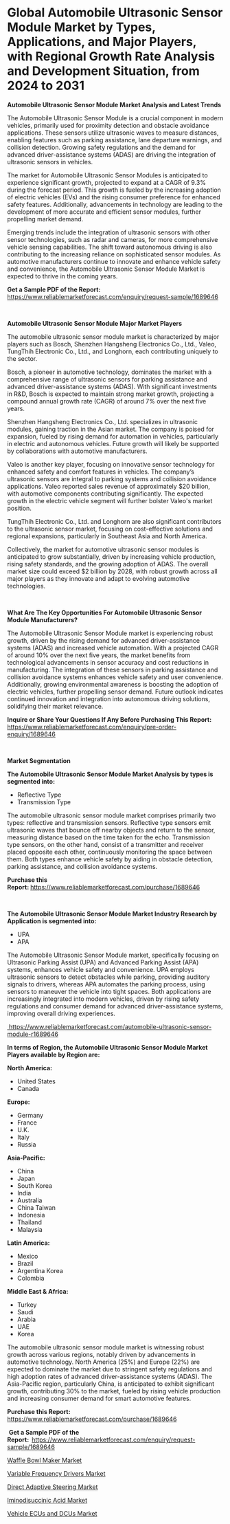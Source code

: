 <p><h1>Global Automobile Ultrasonic Sensor Module Market by Types, Applications, and Major Players, with Regional Growth Rate Analysis and Development Situation, from 2024 to 2031</h1></p><p><strong>Automobile Ultrasonic Sensor Module Market Analysis and Latest Trends</strong></p>
<p><p>The Automobile Ultrasonic Sensor Module is a crucial component in modern vehicles, primarily used for proximity detection and obstacle avoidance applications. These sensors utilize ultrasonic waves to measure distances, enabling features such as parking assistance, lane departure warnings, and collision detection. Growing safety regulations and the demand for advanced driver-assistance systems (ADAS) are driving the integration of ultrasonic sensors in vehicles.</p><p>The market for Automobile Ultrasonic Sensor Modules is anticipated to experience significant growth, projected to expand at a CAGR of 9.3% during the forecast period. This growth is fueled by the increasing adoption of electric vehicles (EVs) and the rising consumer preference for enhanced safety features. Additionally, advancements in technology are leading to the development of more accurate and efficient sensor modules, further propelling market demand.</p><p>Emerging trends include the integration of ultrasonic sensors with other sensor technologies, such as radar and cameras, for more comprehensive vehicle sensing capabilities. The shift toward autonomous driving is also contributing to the increasing reliance on sophisticated sensor modules. As automotive manufacturers continue to innovate and enhance vehicle safety and convenience, the Automobile Ultrasonic Sensor Module Market is expected to thrive in the coming years.</p></p>
<p><strong>Get a Sample PDF of the Report:&nbsp;</strong> <a href="https://www.reliablemarketforecast.com/enquiry/request-sample/1689646?utm_campaign=1140&utm_medium=2&utm_source=Github&utm_content=ia&utm_term=17102024&utm_id=automobile-ultrasonic-sensor-module">https://www.reliablemarketforecast.com/enquiry/request-sample/1689646</a></p>
<p>&nbsp;</p>
<p><strong>Automobile Ultrasonic Sensor Module Major Market Players</strong></p>
<p><p>The automobile ultrasonic sensor module market is characterized by major players such as Bosch, Shenzhen Hangsheng Electronics Co., Ltd., Valeo, TungThih Electronic Co., Ltd., and Longhorn, each contributing uniquely to the sector.</p><p>Bosch, a pioneer in automotive technology, dominates the market with a comprehensive range of ultrasonic sensors for parking assistance and advanced driver-assistance systems (ADAS). With significant investments in R&D, Bosch is expected to maintain strong market growth, projecting a compound annual growth rate (CAGR) of around 7% over the next five years.</p><p>Shenzhen Hangsheng Electronics Co., Ltd. specializes in ultrasonic modules, gaining traction in the Asian market. The company is poised for expansion, fueled by rising demand for automation in vehicles, particularly in electric and autonomous vehicles. Future growth will likely be supported by collaborations with automotive manufacturers.</p><p>Valeo is another key player, focusing on innovative sensor technology for enhanced safety and comfort features in vehicles. The company’s ultrasonic sensors are integral to parking systems and collision avoidance applications. Valeo reported sales revenue of approximately $20 billion, with automotive components contributing significantly. The expected growth in the electric vehicle segment will further bolster Valeo's market position.</p><p>TungThih Electronic Co., Ltd. and Longhorn are also significant contributors to the ultrasonic sensor market, focusing on cost-effective solutions and regional expansions, particularly in Southeast Asia and North America.</p><p>Collectively, the market for automotive ultrasonic sensor modules is anticipated to grow substantially, driven by increasing vehicle production, rising safety standards, and the growing adoption of ADAS. The overall market size could exceed $2 billion by 2028, with robust growth across all major players as they innovate and adapt to evolving automotive technologies.</p></p>
<p>&nbsp;</p>
<p><strong>What Are The Key Opportunities For Automobile Ultrasonic Sensor Module Manufacturers?</strong></p>
<p><p>The Automobile Ultrasonic Sensor Module market is experiencing robust growth, driven by the rising demand for advanced driver-assistance systems (ADAS) and increased vehicle automation. With a projected CAGR of around 10% over the next five years, the market benefits from technological advancements in sensor accuracy and cost reductions in manufacturing. The integration of these sensors in parking assistance and collision avoidance systems enhances vehicle safety and user convenience. Additionally, growing environmental awareness is boosting the adoption of electric vehicles, further propelling sensor demand. Future outlook indicates continued innovation and integration into autonomous driving solutions, solidifying their market relevance.</p></p>
<p><strong>Inquire or Share Your Questions If Any Before Purchasing This Report:</strong> <a href="https://www.reliablemarketforecast.com/enquiry/pre-order-enquiry/1689646?utm_campaign=1140&utm_medium=2&utm_source=Github&utm_content=ia&utm_term=17102024&utm_id=automobile-ultrasonic-sensor-module">https://www.reliablemarketforecast.com/enquiry/pre-order-enquiry/1689646</a></p>
<p>&nbsp;</p>
<p><strong>Market Segmentation</strong></p>
<p><strong>The Automobile Ultrasonic Sensor Module Market Analysis by types is segmented into:</strong></p>
<p><ul><li>Reflective Type</li><li>Transmission Type</li></ul></p>
<p><p>The automobile ultrasonic sensor module market comprises primarily two types: reflective and transmission sensors. Reflective type sensors emit ultrasonic waves that bounce off nearby objects and return to the sensor, measuring distance based on the time taken for the echo. Transmission type sensors, on the other hand, consist of a transmitter and receiver placed opposite each other, continuously monitoring the space between them. Both types enhance vehicle safety by aiding in obstacle detection, parking assistance, and collision avoidance systems.</p></p>
<p><strong>Purchase this Report:&nbsp;</strong><a href="https://www.reliablemarketforecast.com/purchase/1689646?utm_campaign=1140&utm_medium=2&utm_source=Github&utm_content=ia&utm_term=17102024&utm_id=automobile-ultrasonic-sensor-module">https://www.reliablemarketforecast.com/purchase/1689646</a></p>
<p>&nbsp;</p>
<p><strong>The Automobile Ultrasonic Sensor Module Market Industry Research by Application is segmented into:</strong></p>
<p><ul><li>UPA</li><li>APA</li></ul></p>
<p><p>The Automobile Ultrasonic Sensor Module market, specifically focusing on Ultrasonic Parking Assist (UPA) and Advanced Parking Assist (APA) systems, enhances vehicle safety and convenience. UPA employs ultrasonic sensors to detect obstacles while parking, providing auditory signals to drivers, whereas APA automates the parking process, using sensors to maneuver the vehicle into tight spaces. Both applications are increasingly integrated into modern vehicles, driven by rising safety regulations and consumer demand for advanced driver-assistance systems, improving overall driving experiences.</p></p>
<p><a href="https://www.reliablemarketforecast.com/automobile-ultrasonic-sensor-module-r1689646?utm_campaign=1140&utm_medium=2&utm_source=Github&utm_content=ia&utm_term=17102024&utm_id=automobile-ultrasonic-sensor-module">&nbsp;https://www.reliablemarketforecast.com/automobile-ultrasonic-sensor-module-r1689646</a></p>
<p><strong>In terms of Region, the Automobile Ultrasonic Sensor Module Market Players available by Region are:</strong></p>
<p>
    <p> <strong> North America: </strong>
        <ul>
            <li>United States</li>
            <li>Canada</li>
        </ul>
        </p> 
    <p> <strong> Europe: </strong>
        <ul>
            <li>Germany</li>
            <li>France</li>
            <li>U.K.</li>
            <li>Italy</li>
            <li>Russia</li>
        </ul>
        </p> 
    <p> <strong> Asia-Pacific: </strong>
        <ul>
            <li>China</li>
            <li>Japan</li>
            <li>South Korea</li>
            <li>India</li>
            <li>Australia</li>
            <li>China Taiwan</li>
            <li>Indonesia</li>
            <li>Thailand</li>
            <li>Malaysia</li>
        </ul>
        </p> 
    <p> <strong> Latin America: </strong>
        <ul>
            <li>Mexico</li>
            <li>Brazil</li>
            <li>Argentina Korea</li>
            <li>Colombia</li>
        </ul>
        </p> 
    <p> <strong> Middle East & Africa: </strong>
        <ul>
            <li>Turkey</li>
            <li>Saudi</li>
            <li>Arabia</li>
            <li>UAE</li>
            <li>Korea</li>
        </ul>
    </p>
    </p>
<p><p>The automobile ultrasonic sensor module market is witnessing robust growth across various regions, notably driven by advancements in automotive technology. North America (25%) and Europe (22%) are expected to dominate the market due to stringent safety regulations and high adoption rates of advanced driver-assistance systems (ADAS). The Asia-Pacific region, particularly China, is anticipated to exhibit significant growth, contributing 30% to the market, fueled by rising vehicle production and increasing consumer demand for smart automotive features.</p></p>
<p><strong>Purchase this Report: </strong><a href="https://www.reliablemarketforecast.com/purchase/1689646?utm_campaign=1140&utm_medium=2&utm_source=Github&utm_content=ia&utm_term=17102024&utm_id=automobile-ultrasonic-sensor-module">https://www.reliablemarketforecast.com/purchase/1689646</a></p>
<p>&nbsp;<strong>Get a Sample PDF of the Report:&nbsp;&nbsp;</strong><a href="https://www.reliablemarketforecast.com/enquiry/request-sample/1689646?utm_campaign=1140&utm_medium=2&utm_source=Github&utm_content=ia&utm_term=17102024&utm_id=automobile-ultrasonic-sensor-module">https://www.reliablemarketforecast.com/enquiry/request-sample/1689646</a></p>
<p><strong></strong></p>
<p><p><a href="https://www.linkedin.com/pulse/waffle-bowl-maker-market-segmentation-geographical-regions-sqawe?utm_campaign=1140&utm_medium=2&utm_source=Github&utm_content=ia&utm_term=17102024&utm_id=automobile-ultrasonic-sensor-module">Waffle Bowl Maker Market</a></p><p><a href="https://issuu.com/reportprime-2/docs/variable-frequency-drivers-market-s_87fcfd14beca10?utm_campaign=1140&utm_medium=2&utm_source=Github&utm_content=ia&utm_term=17102024&utm_id=automobile-ultrasonic-sensor-module">Variable Frequency Drivers Market</a></p><p><a href="https://github.com/rieuydbalon3b/Market-Research-Report-List-1/blob/main/direct-adaptive-steering-market.md?utm_campaign=1140&utm_medium=2&utm_source=Github&utm_content=ia&utm_term=17102024&utm_id=automobile-ultrasonic-sensor-module">Direct Adaptive Steering Market</a></p><p><a href="https://www.linkedin.com/pulse/insights-iminodisuccinic-acid-industry-market-financial-n9ime?utm_campaign=1140&utm_medium=2&utm_source=Github&utm_content=ia&utm_term=17102024&utm_id=automobile-ultrasonic-sensor-module">Iminodisuccinic Acid Market</a></p><p><a href="https://github.com/cairotmbrowne3cq/Market-Research-Report-List-1/blob/main/vehicle-ecus-and-dcus-market.md?utm_campaign=1140&utm_medium=2&utm_source=Github&utm_content=ia&utm_term=17102024&utm_id=automobile-ultrasonic-sensor-module">Vehicle ECUs and DCUs Market</a></p></p>